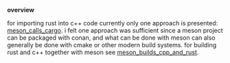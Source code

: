 
**overview**

for importing rust into c++ code currently only one approach is presented: [meson_calls_cargo](meson_calls_cargo). i felt one approach was sufficient since a meson project can be packaged with conan, and what can be done with meson can also generally be done with cmake or other modern build systems. for building rust and c++ together with meson see [meson_builds_cpp_and_rust](../cpp_in_rust/meson_builds_cpp_and_rust).